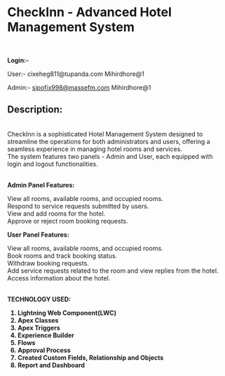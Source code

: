 <h1><b> CheckInn - Advanced Hotel Management System </b></h1><br>
<p><b>Login:- </b></p> 
User:- cixeheg811@tupanda.com  Mihirdhore@1 <br>

Admin:- sipofix998@massefm.com Mihirdhore@1 <br>
<h2>Description:</h2> <br>
CheckInn is a sophisticated Hotel Management System designed to streamline the operations for both administrators and users, offering a seamless experience in managing hotel rooms and services. <br> The system features two panels - Admin and User, each equipped with login and logout functionalities.<br> <br>

<b>Admin Panel Features:</b> <br>

View all rooms, available rooms, and occupied rooms. <br>
Respond to service requests submitted by users.<br>
View and add rooms for the hotel.<br>
Approve or reject room booking requests.<br>

<b>User Panel Features:</b> <br>

View all rooms, available rooms, and occupied rooms.<br>
Book rooms and track booking status.<br>
Withdraw booking requests.<br>
Add service requests related to the room and view replies from the hotel.<br>
Access information about the hotel.<br> <br>

<b>TECHNOLOGY USED:<b> <br>
1. Lightning Web Component(LWC)
2. Apex Classes
3. Apex Triggers
4. Experience Builder
5. Flows
6. Approval Process
7. Created Custom Fields, Relationship and Objects
8. Report and Dashboard
   
